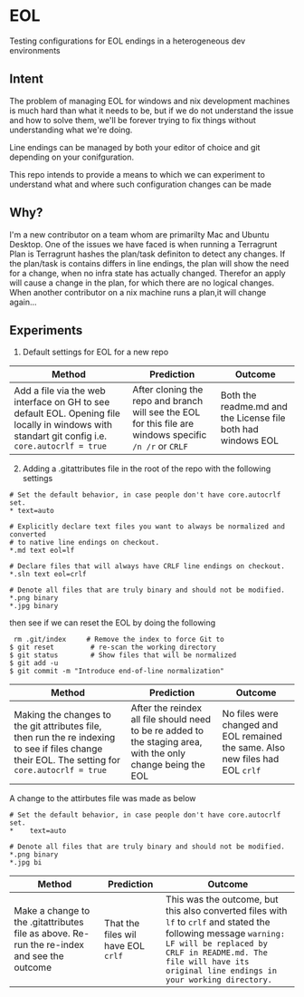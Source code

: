 # EOL
Testing configurations for EOL endings in a heterogeneous dev environments

## Intent
The problem of managing EOL for windows and nix development machines is much hard than what it needs to be, but if we do not understand the issue and how to solve them, we'll be forever trying to fix things without understanding what we're doing.

Line endings can be managed by both your editor of choice and git depending on your conifguration.

This repo intends to provide a means to which we can experiment to understand what and where such configuration changes can be made

## Why?
I'm a new contributor on a team whom are primarilty Mac and Ubuntu Desktop. One of the issues we have faced is when running a Terragrunt Plan is Terragrunt hashes the plan/task definiton to detect any changes. If the plan/task is contains differs in line endings, the plan will show the need for a change, when no infra state has actually changed. Therefor an apply will cause a change in the plan, for which there are no logical changes. When another contributor on a nix machine runs a plan,it will change again... 

## Experiments
1. Default settings for EOL for a new repo

**Method**|**Prediction**|**Outcome**
-|-|-|
Add a file via the web interface on GH to see default EOL. Opening file locally in windows with standart git config i.e. `core.autocrlf = true` | After cloning the repo and branch will see the EOL for this file are windows specific `/n /r` or `CRLF` | Both the readme.md and the License file both had windows EOL

2. Adding a .gitattributes file in the root of the repo with the following settings
```
# Set the default behavior, in case people don't have core.autocrlf set.
* text=auto

# Explicitly declare text files you want to always be normalized and converted
# to native line endings on checkout.
*.md text eol=lf

# Declare files that will always have CRLF line endings on checkout.
*.sln text eol=crlf

# Denote all files that are truly binary and should not be modified.
*.png binary
*.jpg binary
```

then see if we can reset the EOL by doing the following

```
 rm .git/index     # Remove the index to force Git to
$ git reset         # re-scan the working directory
$ git status        # Show files that will be normalized
$ git add -u
$ git commit -m "Introduce end-of-line normalization"
```

**Method**|**Prediction**|**Outcome**
-|-|-|
Making the changes to the git attributes file, then run the re indexing to see if files change their EOL. The setting for `core.autocrlf = true` | After the reindex all file should need to be re added to the staging area, with the only change being the EOL | No files were changed and EOL remained the same. Also new files had EOL `crlf`

A change to the attirbutes file was made as below

```
# Set the default behavior, in case people don't have core.autocrlf set.
*    text=auto

# Denote all files that are truly binary and should not be modified.
*.png binary
*.jpg bi
 ```

**Method**|**Prediction**|**Outcome**
-|-|-|
Make a change to the .gitattributes file as above. Re-run the re-index and see the outcome | That the files wil have EOL `crlf` | This was the outcome, but this also converted files with `lf` to `crlf` and stated the following message `warning: LF will be replaced by CRLF in README.md. The file will have its original line endings in your working directory.`
 
